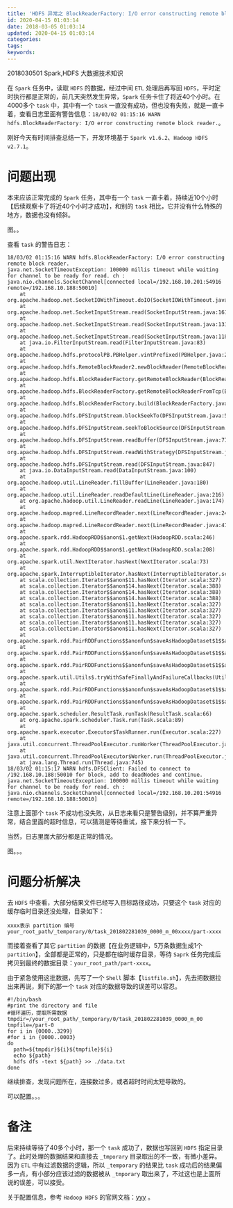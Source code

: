 ```yaml
---
title: 'HDFS 异常之 BlockReaderFactory: I/O error constructing remote block reader'
id: 2020-04-15 01:03:14
date: 2018-03-05 01:03:14
updated: 2020-04-15 01:03:14
categories:
tags:
keywords:
---
```



2018030501
Spark,HDFS
大数据技术知识


在 `Spark` 任务中，读取 `HDFS` 的数据，经过中间 `ETL` 处理后再写回 `HDFS`，平时定时执行都是正常的，前几天突然发生异常，`Spark` 任务卡住了将近40个小时。在4000多个 `task` 中，其中有一个 `task` 一直没有成功，但也没有失败，就是一直卡着，查看日志里面有警告信息：`18/03/02 01:15:16 WARN hdfs.BlockReaderFactory: I/O error constructing remote block reader.`。

刚好今天有时间排查总结一下，开发环境基于 `Spark v1.6.2`、`Hadoop HDFS v2.7.1`。


<!-- more -->


# 问题出现


本来应该正常完成的 `Spark` 任务，其中有一个 `task` 一直卡着，持续近10个小时【后续观察卡了将近40个小时才成功】，和别的 `task` 相比，它并没有什么特殊的地方，数据也没有倾斜。

图。。

查看 `task` 的警告日志：

```
18/03/02 01:15:16 WARN hdfs.BlockReaderFactory: I/O error constructing remote block reader.
java.net.SocketTimeoutException: 100000 millis timeout while waiting for channel to be ready for read. ch : java.nio.channels.SocketChannel[connected local=/192.168.10.201:54916 remote=/192.168.10.188:50010]
    at org.apache.hadoop.net.SocketIOWithTimeout.doIO(SocketIOWithTimeout.java:164)
    at org.apache.hadoop.net.SocketInputStream.read(SocketInputStream.java:161)
    at org.apache.hadoop.net.SocketInputStream.read(SocketInputStream.java:131)
    at org.apache.hadoop.net.SocketInputStream.read(SocketInputStream.java:118)
    at java.io.FilterInputStream.read(FilterInputStream.java:83)
    at org.apache.hadoop.hdfs.protocolPB.PBHelper.vintPrefixed(PBHelper.java:2201)
    at org.apache.hadoop.hdfs.RemoteBlockReader2.newBlockReader(RemoteBlockReader2.java:408)
    at org.apache.hadoop.hdfs.BlockReaderFactory.getRemoteBlockReader(BlockReaderFactory.java:796)
    at org.apache.hadoop.hdfs.BlockReaderFactory.getRemoteBlockReaderFromTcp(BlockReaderFactory.java:674)
    at org.apache.hadoop.hdfs.BlockReaderFactory.build(BlockReaderFactory.java:337)
    at org.apache.hadoop.hdfs.DFSInputStream.blockSeekTo(DFSInputStream.java:576)
    at org.apache.hadoop.hdfs.DFSInputStream.seekToBlockSource(DFSInputStream.java:1460)
    at org.apache.hadoop.hdfs.DFSInputStream.readBuffer(DFSInputStream.java:773)
    at org.apache.hadoop.hdfs.DFSInputStream.readWithStrategy(DFSInputStream.java:806)
    at org.apache.hadoop.hdfs.DFSInputStream.read(DFSInputStream.java:847)
    at java.io.DataInputStream.read(DataInputStream.java:100)
    at org.apache.hadoop.util.LineReader.fillBuffer(LineReader.java:180)
    at org.apache.hadoop.util.LineReader.readDefaultLine(LineReader.java:216)
    at org.apache.hadoop.util.LineReader.readLine(LineReader.java:174)
    at org.apache.hadoop.mapred.LineRecordReader.next(LineRecordReader.java:246)
    at org.apache.hadoop.mapred.LineRecordReader.next(LineRecordReader.java:47)
    at org.apache.spark.rdd.HadoopRDD$$anon$1.getNext(HadoopRDD.scala:246)
    at org.apache.spark.rdd.HadoopRDD$$anon$1.getNext(HadoopRDD.scala:208)
    at org.apache.spark.util.NextIterator.hasNext(NextIterator.scala:73)
    at org.apache.spark.InterruptibleIterator.hasNext(InterruptibleIterator.scala:39)
    at scala.collection.Iterator$$anon$11.hasNext(Iterator.scala:327)
    at scala.collection.Iterator$$anon$14.hasNext(Iterator.scala:388)
    at scala.collection.Iterator$$anon$14.hasNext(Iterator.scala:388)
    at scala.collection.Iterator$$anon$14.hasNext(Iterator.scala:388)
    at scala.collection.Iterator$$anon$11.hasNext(Iterator.scala:327)
    at scala.collection.Iterator$$anon$11.hasNext(Iterator.scala:327)
    at scala.collection.Iterator$$anon$11.hasNext(Iterator.scala:327)
    at scala.collection.Iterator$$anon$11.hasNext(Iterator.scala:327)
    at scala.collection.Iterator$$anon$11.hasNext(Iterator.scala:327)
    at org.apache.spark.rdd.PairRDDFunctions$$anonfun$saveAsHadoopDataset$1$$anonfun$13$$anonfun$apply$7.apply$mcV$sp(PairRDDFunctions.scala:1195)
    at org.apache.spark.rdd.PairRDDFunctions$$anonfun$saveAsHadoopDataset$1$$anonfun$13$$anonfun$apply$7.apply(PairRDDFunctions.scala:1195)
    at org.apache.spark.rdd.PairRDDFunctions$$anonfun$saveAsHadoopDataset$1$$anonfun$13$$anonfun$apply$7.apply(PairRDDFunctions.scala:1195)
    at org.apache.spark.util.Utils$.tryWithSafeFinallyAndFailureCallbacks(Utils.scala:1277)
    at org.apache.spark.rdd.PairRDDFunctions$$anonfun$saveAsHadoopDataset$1$$anonfun$13.apply(PairRDDFunctions.scala:1203)
    at org.apache.spark.rdd.PairRDDFunctions$$anonfun$saveAsHadoopDataset$1$$anonfun$13.apply(PairRDDFunctions.scala:1183)
    at org.apache.spark.scheduler.ResultTask.runTask(ResultTask.scala:66)
    at org.apache.spark.scheduler.Task.run(Task.scala:89)
    at org.apache.spark.executor.Executor$TaskRunner.run(Executor.scala:227)
    at java.util.concurrent.ThreadPoolExecutor.runWorker(ThreadPoolExecutor.java:1145)
    at java.util.concurrent.ThreadPoolExecutor$Worker.run(ThreadPoolExecutor.java:615)
    at java.lang.Thread.run(Thread.java:745)
18/03/02 01:15:17 WARN hdfs.DFSClient: Failed to connect to /192.168.10.188:50010 for block, add to deadNodes and continue. java.net.SocketTimeoutException: 100000 millis timeout while waiting for channel to be ready for read. ch : java.nio.channels.SocketChannel[connected local=/192.168.10.201:54916 remote=/192.168.10.188:50010]
```

注意上面那个 `task` 不成功也没失败，从日志来看只是警告级别，并不算严重异常，结合里面的超时信息，可以猜测是等待重试，接下来分析一下。

当然，日志里面大部分都是正常的情况。

图。。。


# 问题分析解决


去 `HDFS` 中查看，大部分结果文件已经写入目标路径成功，只要这个 `task` 对应的缓存临时目录还没处理，目录如下：

```
xxxx表示 partition 编号
your_root_path/_temporary/0/task_201802281039_0000_m_00xxxx/part-xxxx
```

而接着查看了其它 `partition` 的数据【在业务逻辑中，5万条数据生成1个 `partition`】，全部都是正常的，只是都在临时缓存目录，等待 `Saprk` 任务完成后拷贝到最终的数据目录：`your_root_path/part-xxxx`。



由于紧急使用这批数据，先写了一个 `Shell` 脚本【`listfile.sh`】，先去把数据拉出来再说，剩下的那一个 `task` 对应的数据导致的误差可以容忍。

```
#!/bin/bash
#print the directory and file
#循环遍历，提取所需数据
tmpdir=/your_root_path/_temporary/0/task_201802281039_0000_m_00
tmpfile=/part-0
for i in {0000..3299}
#for i in {0000..0003}
do
  path=${tmpdir}${i}${tmpfile}${i}
  echo ${path}
  hdfs dfs -text ${path} >> ./data.txt
done
```


继续排查，发现问题所在，连接数过多，或者超时时间太短导致的。

可以配置。。。


# 备注


后来持续等待了40多个小时，那一个 `task` 成功了，数据也写回到 `HDFS` 指定目录了。此时处理的数据结果和直接去 `_tmporary` 目录取出的不一致，有微小差异。因为 `ETL` 中有过滤数据的逻辑，所以 `_temporary` 的结果比 `task` 成功后的结果偏多一点，有小部分应该过滤的数据被从 `_tmporary` 取出来了，不过这也是上面所说的误差，可以接受。

关于配置信息，参考 `Hadoop HDFS` 的官网文档：[yyy](xxx) 。

